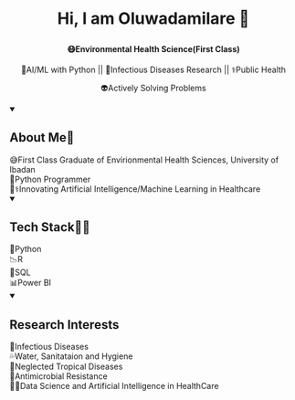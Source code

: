 # <p align="center"> Hi, I am Oluwadamilare 👋 </p>

#### <p align="center"> 😷Environmental Health Science(First Class) </p>
 <p align="center"> 🤖AI/ML with Python || 🦠Infectious Diseases Research || ⚕Public Health </p>
 <p align="center"> 👽Actively Solving Problems </p>

<details open>
<summary><h2>About Me🤝</h2></summary>
 😅First Class Graduate of Envirionmental Health Sciences, University of Ibadan
 <br>
 🐍Python Programmer
 <br>
 🤖⚕Innovating Artificial Intelligence/Machine Learning in Healthcare
</details>


<details open>
<summary><h2>Tech Stack👨‍💻</h2></summary>
 🐍Python
 <br>
 📉R
 <br>
 🔎SQL
 <br>
 📊Power BI
</details>


 <details open>
<summary><h2>Research Interests</h2></summary>
 🦠Infectious Diseases 
 <br>
 💦Water, Sanitataion and Hygiene
 <br>
 🌴Neglected Tropical Diseases
 <br>
 🧫Antimicrobial Resistance
 <br>
 🧐💭Data Science and Artificial Intelligence in HealthCare
</details>
